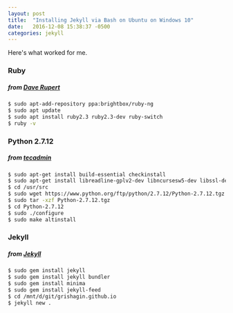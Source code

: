 ```yaml
---
layout: post
title:  "Installing Jekyll via Bash on Ubuntu on Windows 10"
date:   2016-12-08 15:38:37 -0500
categories: jekyll
---
```

Here's what worked for me.

### Ruby  
##### *from [Dave Rupert][daverupert]*  
~~~bash
$ sudo apt-add-repository ppa:brightbox/ruby-ng
$ sudo apt update
$ sudo apt install ruby2.3 ruby2.3-dev ruby-switch
$ ruby -v
~~~

### Python 2.7.12  
##### *from [tecadmin]*  
```bash
$ sudo apt-get install build-essential checkinstall
$ sudo apt-get install libreadline-gplv2-dev libncursesw5-dev libssl-dev libsqlite3-dev tk-dev libgdbm-dev libc6-dev libbz2-dev
$ cd /usr/src
$ sudo wget https://www.python.org/ftp/python/2.7.12/Python-2.7.12.tgz
$ sudo tar -xzf Python-2.7.12.tgz
$ cd Python-2.7.12
$ sudo ./configure
$ sudo make altinstall
```

### Jekyll  
##### *from [Jekyll][jekyllrb]*  
```bash
$ sudo gem install jekyll
$ sudo gem install jekyll bundler
$ sudo gem install minima
$ sudo gem install jekyll-feed
$ cd /mnt/d/git/grishagin.github.io
$ jekyll new .
```






[daverupert]: http://daverupert.com/2016/04/jekyll-on-windows-with-bash/
[tecadmin]: http://tecadmin.net/install-python-2-7-on-ubuntu-and-linuxmint/
[jekyllrb]: https://jekyllrb.com/docs/quickstart/